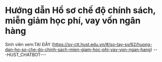 # Hướng dẫn Hồ sơ chế độ chính sách, miễn giảm học phí, vay vốn ngân hàng

Sinh viên xem:TẠI ĐÂY (https://sv-ctt.hust.edu.vn/#/so-tay-sv/62/huong-dan-ho-so-che-do-chinh-sach-mien-giam-hoc-phi-vay-von-ngan-hang) 
 ---HUST_CHATBOT---